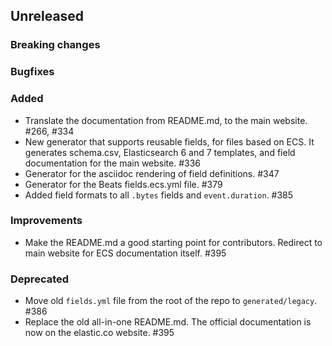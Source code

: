 ## Unreleased

### Breaking changes

### Bugfixes

### Added

* Translate the documentation from README.md, to the main website. #266, #334
* New generator that supports reusable fields, for files based on ECS.
  It generates schema.csv, Elasticsearch 6 and 7 templates, and field documentation
  for the main website. #336
* Generator for the asciidoc rendering of field definitions. #347
* Generator for the Beats fields.ecs.yml file. #379
* Added field formats to all `.bytes` fields and `event.duration`. #385

### Improvements

* Make the README.md a good starting point for contributors. Redirect to main
  website for ECS documentation itself. #395

### Deprecated

* Move old `fields.yml` file from the root of the repo to `generated/legacy`. #386
* Replace the old all-in-one README.md. The official documentation is
  now on the elastic.co website. #395

<!-- All empty sections:

## Unreleased

### Breaking changes

### Bugfixes

### Added

### Improvements

### Deprecated

-->
